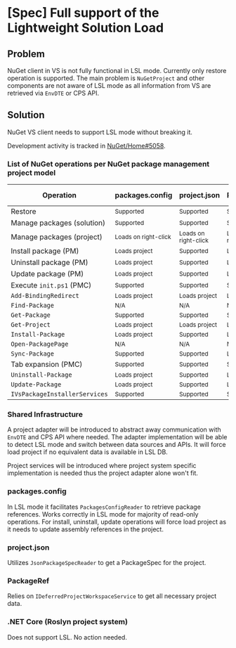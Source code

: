 # [Spec] Full support of the Lightweight Solution Load

## Problem

NuGet client in VS is not fully functional in LSL mode. Currently only restore operation is supported. The main problem is `NuGetProject` and other components are not aware of LSL mode as all information from VS are retrieved via `EnvDTE` or CPS API.

## Solution

NuGet VS client needs to support LSL mode without breaking it.

Development activity is tracked in [NuGet/Home#5058](https://github.com/nuget/home/issues/5058).

### List of NuGet operations per NuGet package management project model

Operation|packages.config|project.json|PackageRef|.NET Core
--- | --- | --- | --- | ---
Restore | <sub>Supported</sub> | <sub>Supported</sub> | <sub>Supported</sub> | <sub>N/A</sub>
Manage packages (solution)| <sub>Supported</sub> | <sub>Supported</sub> | <sub>Supported</sub> | <sub>N/A</sub>
Manage packages (project)| <sub>Loads on right-click</sub> | <sub>Loads on right-click</sub> | <sub>Loads on right-click</sub> | <sub>N/A</sub>
Install package (PM)| <sub>Loads project</sub> | <sub>Supported</sub> | <sub>Loads project</sub> | <sub>N/A</sub>
Uninstall package (PM)| <sub>Loads project</sub> | <sub>Supported</sub> | <sub>Loads project</sub> | <sub>N/A</sub>
Update package (PM)| <sub>Loads project</sub> | <sub>Supported</sub> | <sub>Loads project</sub> | <sub>N/A</sub>
Execute `init.ps1` (PMC)| <sub>Supported</sub> | <sub>Supported</sub> | <sub>Supported</sub> | <sub>N/A</sub>
`Add-BindingRedirect` | <sub>Loads project</sub> | <sub>Loads project</sub> | <sub>Loads project</sub> | <sub>N/A</sub>
`Find-Package` | <sub>N/A</sub> | <sub>N/A</sub> | <sub>N/A</sub> | <sub>N/A</sub>
`Get-Package` | <sub>Supported</sub> | <sub>Supported</sub> | <sub>Supported</sub> | <sub>N/A</sub>
`Get-Project` | <sub>Loads project</sub> | <sub>Loads project</sub> | <sub>Loads project</sub> | <sub>N/A</sub>
`Install-Package` | <sub>Loads project</sub> | <sub>Supported</sub> | <sub>Loads project</sub> | <sub>N/A</sub>
`Open-PackagePage` | <sub>N/A</sub> | <sub>N/A</sub> | <sub>N/A</sub> | <sub>N/A</sub>
`Sync-Package` | <sub>Supported</sub> | <sub>Supported</sub> | <sub>Loads project</sub> | <sub>N/A</sub>
Tab expansion (PMC)| <sub>Supported</sub> | <sub>Supported</sub> | <sub>Supported</sub> | <sub>N/A</sub>
`Uninstall-Package`| <sub>Loads project</sub> | <sub>Supported</sub> | <sub>Loads project</sub> | <sub>N/A</sub>
`Update-Package` | <sub>Loads project</sub> | <sub>Supported</sub> | <sub>Loads project</sub> | <sub>N/A</sub>
`IVsPackageInstallerServices`| <sub>Supported</sub> | <sub>Supported</sub> | <sub>Supported</sub> | <sub>N/A</sub>

### Shared Infrastructure

A project adapter will be introduced to abstract away communication with `EnvDTE` and CPS API where needed. The adapter implementation will be able to detect LSL mode and switch between data sources and APIs. It will force load project if no equivalent data is available in LSL DB.

Project services will be introduced where project system specific implementation is needed thus the project adapter alone won't fit.

### packages.config

In LSL mode it facilitates `PackagesConfigReader` to retrieve package references. Works correctly in LSL mode for majority of read-only operations. For install, uninstall, update operations will force load project as it needs to update assembly references in the project.

### project.json
Utilizes `JsonPackageSpecReader` to get a PackageSpec for the project.

### PackageRef
Relies on `IDeferredProjectWorkspaceService` to get all necessary project data.

### .NET Core (Roslyn project system)
Does not support LSL. No action needed.